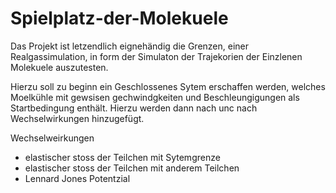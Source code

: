 # Spielplatz-der-Molekuele

Das Projekt ist letzendlich eignehändig die Grenzen, einer Realgassimulation, in form der Simulaton der Trajekorien der Einzlenen Molekuele auszutesten.

Hierzu soll zu beginn ein Geschlossenes Sytem erschaffen werden, welches Moelkühle mit gewsisen gechwindgkeiten und Beschleungigungen als Startbedingung enthält.
Hierzu werden dann nach unc nach Wechselwirkungen hinzugefügt.

Wechselweirkungen 
- elastischer stoss der Teilchen mit Sytemgrenze
- elastischer stoss der Teilchen mit anderem Teilchen
- Lennard Jones Potentzial 
